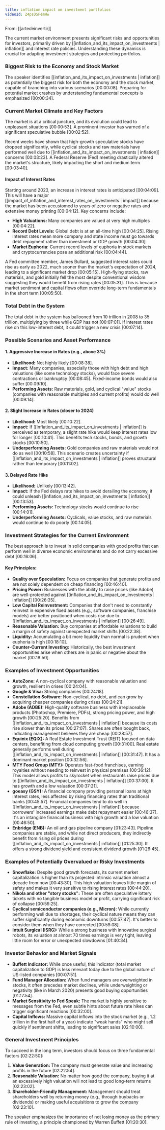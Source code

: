 ```yaml
---
title: inflation impact on investment portfolios
videoId: Z4psDSFemHw
---
```


From: [[artedeinvertir]] <br/> 

The current market environment presents significant risks and opportunities for investors, primarily driven by [[inflation_and_its_impact_on_investments | inflation]] and interest rate policies. Understanding these dynamics is crucial for adapting investment strategies and protecting portfolios.

### Biggest Risk to the Economy and Stock Market
The speaker identifies [[inflation_and_its_impact_on_investments | inflation]] as potentially the biggest risk for both the economy and the stock market, capable of branching into various scenarios <a class="yt-timestamp" data-t="00:00:08">[00:00:08]</a>. Preparing for potential market crashes by understanding fundamental concepts is emphasized <a class="yt-timestamp" data-t="00:00:34">[00:00:34]</a>.

### Current Market Climate and Key Factors
The market is at a critical juncture, and its evolution could lead to unpleasant situations <a class="yt-timestamp" data-t="00:00:53">[00:00:53]</a>. A prominent investor has warned of a significant speculative bubble <a class="yt-timestamp" data-t="00:02:52">[00:02:52]</a>.

Recent weeks have shown that high-growth speculative stocks have dropped significantly, while cyclical stocks and raw materials have performed well due to [[inflation_and_its_impact_on_investments | inflation]] concerns <a class="yt-timestamp" data-t="00:03:23">[00:03:23]</a>. A Federal Reserve (Fed) meeting drastically altered the market's structure, likely impacting the short and medium term <a class="yt-timestamp" data-t="00:03:40">[00:03:40]</a>.

#### Impact of Interest Rates
Starting around 2023, an increase in interest rates is anticipated <a class="yt-timestamp" data-t="00:04:09">[00:04:09]</a>. This will have a major [[impact_of_inflation_and_interest_rates_on_investments | impact]] because the market has been accustomed to years of zero or negative rates and extensive money printing <a class="yt-timestamp" data-t="00:04:12">[00:04:12]</a>. Key concerns include:
*   **High Valuations:** Many companies are valued at very high multiples <a class="yt-timestamp" data-t="00:04:22">[00:04:22]</a>.
*   **Record Debt Levels:** Global debt is at an all-time high <a class="yt-timestamp" data-t="00:04:25">[00:04:25]</a>. Rising interest rates mean more company and state income must go towards debt repayment rather than investment or GDP growth <a class="yt-timestamp" data-t="00:04:30">[00:04:30]</a>.
*   **Market Euphoria:** Current record levels of euphoria in stock markets and cryptocurrencies pose an additional risk <a class="yt-timestamp" data-t="00:04:44">[00:04:44]</a>.

A Fed committee member, James Bullard, suggested interest rates could rise as early as 2022, much sooner than the market's expectation of 2024, leading to a significant market drop <a class="yt-timestamp" data-t="00:05:15">[00:05:15]</a>. High-flying stocks, raw materials, and gold initially fell the most despite conventional wisdom suggesting they would benefit from rising rates <a class="yt-timestamp" data-t="00:05:31">[00:05:31]</a>. This is because market sentiment and capital flows often override long-term fundamentals in the short term <a class="yt-timestamp" data-t="00:05:50">[00:05:50]</a>.

### Total Debt in the System
The total debt in the system has ballooned from 10 trillion in 2008 to 35 trillion, multiplying by three while GDP has not <a class="yt-timestamp" data-t="00:07:01">[00:07:01]</a>. If interest rates rise on this low-interest debt, it could trigger a new crisis <a class="yt-timestamp" data-t="00:07:14">[00:07:14]</a>.

### Possible Scenarios and Asset Performance

#### 1. Aggressive Increase in Rates (e.g., above 3%)
*   **Likelihood:** Not highly likely <a class="yt-timestamp" data-t="00:08:38">[00:08:38]</a>.
*   **Impact:** Many companies, especially those with high debt and high valuations (like some technology stocks), would face severe contractions or bankruptcy <a class="yt-timestamp" data-t="00:08:45">[00:08:45]</a>. Fixed-income bonds would also suffer <a class="yt-timestamp" data-t="00:09:10">[00:09:10]</a>.
*   **Performing Assets:** Raw materials, gold, and cyclical "value" stocks (companies with reasonable multiples and current profits) would do well <a class="yt-timestamp" data-t="00:09:14">[00:09:14]</a>.

#### 2. Slight Increase in Rates (closer to 2024)
*   **Likelihood:** Most likely <a class="yt-timestamp" data-t="00:10:22">[00:10:22]</a>.
*   **Impact:** If [[inflation_and_its_impact_on_investments | inflation]] is perceived as temporary, a slight rate hike would keep interest rates low for longer <a class="yt-timestamp" data-t="00:10:41">[00:10:41]</a>. This benefits tech stocks, bonds, and growth stocks <a class="yt-timestamp" data-t="00:10:50">[00:10:50]</a>.
*   **Underperforming Assets:** Gold companies and raw materials would not do as well <a class="yt-timestamp" data-t="00:10:58">[00:10:58]</a>. This scenario creates uncertainty if [[inflation_and_its_impact_on_investments | inflation]] proves structural rather than temporary <a class="yt-timestamp" data-t="00:11:02">[00:11:02]</a>.

#### 3. Delayed Rate Hike
*   **Likelihood:** Unlikely <a class="yt-timestamp" data-t="00:13:42">[00:13:42]</a>.
*   **Impact:** If the Fed delays rate hikes to avoid derailing the economy, it could unleash [[inflation_and_its_impact_on_investments | inflation]] <a class="yt-timestamp" data-t="00:13:53">[00:13:53]</a>.
*   **Performing Assets:** Technology stocks would continue to rise <a class="yt-timestamp" data-t="00:14:01">[00:14:01]</a>.
*   **Underperforming Assets:** Cyclicals, value stocks, and raw materials would continue to do poorly <a class="yt-timestamp" data-t="00:14:05">[00:14:05]</a>.

### Investment Strategies for the Current Environment
The best approach is to invest in solid companies with good profits that can perform well in diverse economic environments and do not carry excessive debt <a class="yt-timestamp" data-t="00:16:06">[00:16:06]</a>.

#### Key Principles:
*   **Quality over Speculation:** Focus on companies that generate profits and are not solely dependent on cheap financing <a class="yt-timestamp" data-t="00:46:40">[00:46:40]</a>.
*   **Pricing Power:** Businesses with the ability to raise prices (like Adobe) are well-protected against [[inflation_and_its_impact_on_investments | inflation]] <a class="yt-timestamp" data-t="00:26:35">[00:26:35]</a>.
*   **Low Capital Reinvestment:** Companies that don't need to constantly reinvest in expensive fixed assets (e.g., software companies, franchise models) are better positioned when costs rise due to [[inflation_and_its_impact_on_investments | inflation]] <a class="yt-timestamp" data-t="00:26:49">[00:26:49]</a>.
*   **Reasonable Valuation:** Buy companies at affordable valuations to build a margin of safety against unexpected market shifts <a class="yt-timestamp" data-t="00:22:38">[00:22:38]</a>.
*   **Liquidity:** Accumulating a bit more liquidity than normal is prudent when euphoria is high <a class="yt-timestamp" data-t="00:18:10">[00:18:10]</a>.
*   **Counter-Current Investing:** Historically, the best investment opportunities arise when others are in panic or negative about the market <a class="yt-timestamp" data-t="00:18:50">[00:18:50]</a>.

### Examples of Investment Opportunities
*   **AutoZone:** A non-cyclical company with reasonable valuation and growth, resilient in crises <a class="yt-timestamp" data-t="00:24:04">[00:24:04]</a>.
*   **Google & Visa:** Strong companies <a class="yt-timestamp" data-t="00:24:18">[00:24:18]</a>.
*   **Constellation Software:** Non-cyclical, no debt, and can grow by acquiring cheaper companies during crises <a class="yt-timestamp" data-t="00:24:21">[00:24:21]</a>.
*   **Adobe (ADBE):** High-quality software business with irreplaceable products (Photoshop, Premiere, PDFs), strong pricing power, and high growth <a class="yt-timestamp" data-t="00:25:20">[00:25:20]</a>. Benefits from [[inflation_and_its_impact_on_investments | inflation]] because its costs rise slower than its prices <a class="yt-timestamp" data-t="00:27:07">[00:27:07]</a>. Shares are often bought back, indicating management believes they are cheap <a class="yt-timestamp" data-t="00:28:57">[00:28:57]</a>.
*   **Equinix (EQIX):** A Real Estate Investment Trust (REIT) focused on data centers, benefiting from cloud computing growth <a class="yt-timestamp" data-t="00:31:00">[00:31:00]</a>. Real estate generally performs well during [[inflation_and_its_impact_on_investments | inflation]] <a class="yt-timestamp" data-t="00:31:47">[00:31:47]</a>. It has a dominant market position <a class="yt-timestamp" data-t="00:32:56">[00:32:56]</a>.
*   **MTY Food Group (MTY):** Operates fast-food franchises, earning royalties without needing to reinvest in physical premises <a class="yt-timestamp" data-t="00:36:12">[00:36:12]</a>. This model allows profits to skyrocket when restaurants raise prices due to [[inflation_and_its_impact_on_investments | inflation]] <a class="yt-timestamp" data-t="00:37:00">[00:37:00]</a>. It has growth and a low valuation <a class="yt-timestamp" data-t="00:37:21">[00:37:21]</a>.
*   **goeasy (GSY):** A financial company providing personal loans at high interest rates, less affected by rising financing rates than traditional banks <a class="yt-timestamp" data-t="00:45:57">[00:45:57]</a>. Financial companies tend to do well in [[inflation_and_its_impact_on_investments | inflation]] because borrowers' increased earnings make debt repayment easier <a class="yt-timestamp" data-t="00:46:37">[00:46:37]</a>. It's an intangible financial business with high growth and a low valuation <a class="yt-timestamp" data-t="00:46:50">[00:46:50]</a>.
*   **Enbridge (ENB):** An oil and gas pipeline company <a class="yt-timestamp" data-t="01:23:43">[01:23:43]</a>. Pipeline companies are stable, and while not direct producers, they indirectly benefit from rising oil prices during [[inflation_and_its_impact_on_investments | inflation]] <a class="yt-timestamp" data-t="01:25:30">[01:25:30]</a>. It offers a strong dividend yield and consistent dividend growth <a class="yt-timestamp" data-t="01:26:45">[01:26:45]</a>.

### Examples of Potentially Overvalued or Risky Investments
*   **Snowflake:** Despite good growth forecasts, its current market capitalization is higher than its projected intrinsic valuation almost a decade from now <a class="yt-timestamp" data-t="00:43:30">[00:43:30]</a>. This high valuation leaves little margin of safety and makes it very sensitive to rising interest rates <a class="yt-timestamp" data-t="00:44:20">[00:44:20]</a>.
*   **Nikola and other "story stocks":** These are often speculative lottery tickets with no tangible business model or profit, carrying significant risk of collapse <a class="yt-timestamp" data-t="00:59:25">[00:59:25]</a>.
*   **Cyclical semiconductor companies (e.g., Micron):** While currently performing well due to shortages, their cyclical nature means they can suffer significantly during economic downturns <a class="yt-timestamp" data-t="00:57:47">[00:57:47]</a>. It's better to consider them when they have corrected <a class="yt-timestamp" data-t="00:59:08">[00:59:08]</a>.
*   **Intuit Surgical (ISRG):** While a strong business with innovative surgical robots, its valuation at almost 70 times earnings is very tight, leaving little room for error or unexpected slowdowns <a class="yt-timestamp" data-t="01:40:34">[01:40:34]</a>.

### Investor Behavior and Market Signals
*   **Buffett Indicator:** While once useful, this indicator (total market capitalization to GDP) is less relevant today due to the global nature of US-listed companies <a class="yt-timestamp" data-t="00:07:51">[00:07:51]</a>.
*   **Fund Manager Allocation:** When fund managers are overweighted in stocks, it often precedes market declines, while underweighting or negativity (like in March 2020) presents good buying opportunities <a class="yt-timestamp" data-t="01:17:54">[01:17:54]</a>.
*   **Market Sensitivity to Fed Speak:** The market is highly sensitive to messages from the Fed, even subtle hints about future rate hikes can trigger significant reactions <a class="yt-timestamp" data-t="00:32:00">[00:32:00]</a>.
*   **Capital Inflows:** Massive capital inflows into the stock market (e.g., 1.2 trillion in the first half of a year) indicate "weak hands" who might sell quickly if sentiment shifts, leading to significant sales <a class="yt-timestamp" data-t="02:10:00">[02:10:00]</a>.

### General Investment Principles
To succeed in the long term, investors should focus on three fundamental factors <a class="yt-timestamp" data-t="02:22:50">[02:22:50]</a>:
1.  **Value Generation:** The company must generate value and increasing profits in the future <a class="yt-timestamp" data-t="02:22:54">[02:22:54]</a>.
2.  **Reasonable Valuation:** No matter how good the company, buying it at an excessively high valuation will not lead to good long-term returns <a class="yt-timestamp" data-t="02:23:02">[02:23:02]</a>.
3.  **Shareholder-Friendly Management:** Management should treat shareholders well by returning money (e.g., through buybacks or dividends) or making useful acquisitions to grow the company <a class="yt-timestamp" data-t="02:23:10">[02:23:10]</a>.

The speaker emphasizes the importance of not losing money as the primary rule of investing, a principle championed by Warren Buffett <a class="yt-timestamp" data-t="01:20:30">[01:20:30]</a>.
